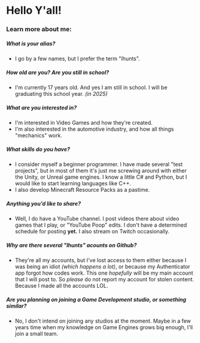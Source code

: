 # Hello Y'all!
### Learn more about me:

##### What is your alias?
- I go by a few names, but I prefer the term "Ihunts".
##### How old are you? Are you still in school?
- I'm currently 17 years old. And yes I am still in school. I will be graduating this school year. *(in 2025)*
##### What are you interested in?
- I'm interested in Video Games and how they're created.
- I'm also interested in the automotive industry, and how all things "mechanics" work.
##### What skills do you have?
- I consider myself a beginner programmer. I have made several "test projects", but in most of them it's just me screwing around with either the Unity, or Unreal game engines. I know a little C# and Python, but I would like to start learning languages like C++.
- I also develop Minecraft Resource Packs as a pastime.
##### Anything you'd like to share?
- Well, I do have a YouTube channel. I post videos there about video games that I play, or "YouTube Poop" edits. I don't have a determined schedule for posting **yet.** I also stream on Twitch occasionally.
##### Why are there several "Ihunts" acounts on Github?
- They're all my accounts, but I've lost access to them either because I was being an idiot *(which happens a lot)*, or because my Authenticator app forgot how codes work. This one *hopefully* will be my main account that I will post to. So *please* do not report my account for stolen content. Because I made all the accounts LOL.
##### Are you planning on joining a Game Development studio, or something similar?
- No, I don't intend on joining any studios at the moment. Maybe in a few years time when my knowledge on Game Engines grows big enough, I'll join a small team.
